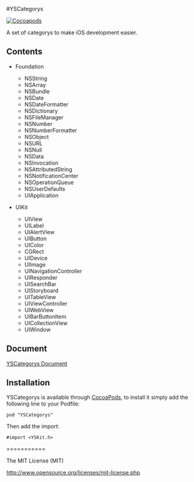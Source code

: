 #YSCategorys

[![Cocoapods](https://cocoapod-badges.herokuapp.com/v/YSCategorys/badge.png)](http://cocoapods.org/?q=on%3Aosx%20on%3Aios%20YSCategorys)

A set of categorys to make iOS development easier.

## Contents
*   Foundation
       * NSString
       * NSArray
       * NSBundle
       * NSDate
       * NSDateFormatter
       * NSDictionary
       * NSFileManager
       * NSNumber
       * NSNumberFormatter
       * NSObject
       * NSURL
       * NSNull
       * NSData
       * NSInvocation
       * NSAttributedString
       * NSNotificationCenter
       * NSOperationQueue
       * NSUserDefaults
       * UIApplication

*   UIKit
       * UIView
       * UILabel
       * UIAlertView
       * UIButton
       * UIColor
       * CGRect
       * UIDevice
       * UIImage
       * UINavigationController
       * UIResponder
       * UISearchBar
       * UIStoryboard
       * UITableView
       * UIViewController
       * UIWebView
       * UIBarButtonItem
       * UICollectionView
       * UIWindow


## Document

[YSCategorys Document](http://cocoadocs.org/docsets/YSCategorys/1.1.0/)

## Installation

YSCategorys is available through [CocoaPods](http://cocoapods.org), to install it simply add the following line to your Podfile:

    pod "YSCategorys"
    
Then add the import:

    #import <YSKit.h>

===========

The MIT License (MIT) 

http://www.opensource.org/licenses/mit-license.php    
    
    
    
